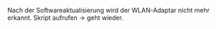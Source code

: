 Nach der Softwareaktualisierung wird der WLAN-Adaptar nicht mehr erkannt.
Skript aufrufen -> geht wieder.